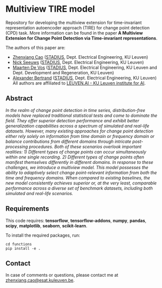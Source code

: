 # Multiview TIRE model
Repository for developing the multiview extension for time-invariant representation autoencoder approach (TIRE) for change point detection (CPD) task. More information can be found in the paper **A Multiview Extension for Change Point Detection via Time-invariant representations**.


The authors of this paper are:

- [Zhenxiang Cao](https://www.esat.kuleuven.be/stadius/person.php?id=2380) ([STADIUS](https://www.esat.kuleuven.be/stadius/), Dept. Electrical Engineering, KU Leuven)
- [Nick Seeuws](https://www.esat.kuleuven.be/stadius/person.php?id=2318) ([STADIUS](https://www.esat.kuleuven.be/stadius/), Dept. Electrical Engineering, KU Leuven)
- [Maarten De Vos](https://www.esat.kuleuven.be/stadius/person.php?id=203) ([STADIUS](https://www.esat.kuleuven.be/stadius/), Dept. Electrical Engineering, KU Leuven and Dept. Development and Regeneration, KU Leuven)
- [Alexander Bertrand](https://www.esat.kuleuven.be/stadius/person.php?id=331) ([STADIUS](https://www.esat.kuleuven.be/stadius/), Dept. Electrical Engineering, KU Leuven)
All authors are affiliated to [LEUVEN.AI - KU Leuven institute for AI](https://ai.kuleuven.be).

## Abstract
*In the realm of change point detection in time series, distribution-free models have replaced traditional statistical tests and come to dominate the field. They offer superior detection performance and exhibit better generalization capabilities across a spectrum of simulated and real-life datasets. However, many existing approaches for change point detection either rely solely on information from time domain or frequency domain or balance contributions from different domains through intricate post-processing procedures. Both of these scenarios overlook important realities: 1) Different types of change points can occur simultaneously within one single recording. 2) Different types of change points often manifest themselves differently in different domains. In response to these challenges, we introduce a multiview model. This model possesses the ability to adaptively select change point-relevant information from both the time and frequency domains. When compared to existing baselines, the new model consistently achieves superior or, at the very least, comparable performance across a diverse set of benchmark datasets, including both simulated and real-life scenarios.*

## Requirements
This code requires:
**tensorflow**,
**tensorflow-addons**,
**numpy**,
**pandas**,
**scipy**,
**matplotlib**,
**seaborn**,
**scikit-learn**.

To install the required packages, run:

```
cd functions
pip install -e .
```

## Contact
In case of comments or questions, please contact me at <zhenxiang.cao@esat.kuleuven.be>. 
